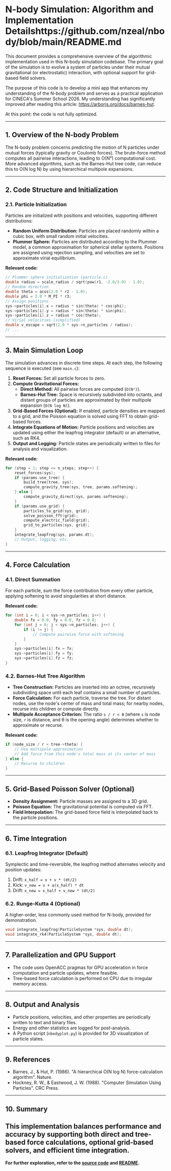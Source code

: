 # N-body Simulation: Algorithm and Implementation Detailshttps://github.com/nzeal/nbody/blob/main/README.md

This document provides a comprehensive overview of the algorithmic implementation used in this N-body simulation codebase. The primary goal of the simulation is to evolve a system of particles under their mutual gravitational (or electrostatic) interaction, with optional support for grid-based field solvers.

The purpose of this code is to develop a mini app that enhances my understanding of the N-body problem and serves as a practical application for CINECA's Summer School 2026. My understanding has significantly improved after reading this article: https://arborjs.org/docs/barnes-hut.

At this point: the code is not fully optimized. 

---

## 1. Overview of the N-body Problem

The N-body problem concerns predicting the motion of N particles under mutual forces (typically gravity or Coulomb forces). The brute-force method computes all pairwise interactions, leading to O(N²) computational cost. More advanced algorithms, such as the Barnes-Hut tree code, can reduce this to O(N log N) by using hierarchical multipole expansions.

---

## 2. Code Structure and Initialization

### 2.1. Particle Initialization

Particles are initialized with positions and velocities, supporting different distributions:

- **Random Uniform Distribution:** Particles are placed randomly within a cubic box, with small random initial velocities.
- **Plummer Sphere:** Particles are distributed according to the Plummer model, a common approximation for spherical stellar systems. Positions are assigned using rejection sampling, and velocities are set to approximate virial equilibrium.

**Relevant code:**
```c
// Plummer sphere initialization (particle.c)
double radius = scale_radius / sqrt(pow(r1, -2.0/3.0) - 1.0);
// Random direction
double theta = acos(2.0 * r2 - 1.0);
double phi = 2.0 * M_PI * r3;
// Assign positions
sys->particles[i].x = radius * sin(theta) * cos(phi);
sys->particles[i].y = radius * sin(theta) * sin(phi);
sys->particles[i].z = radius * cos(theta);
// Virial velocities (simplified)
double v_escape = sqrt(2.0 * sys->n_particles / radius);
// ...
```

---

## 3. Main Simulation Loop

The simulation advances in discrete time steps. At each step, the following sequence is executed (see `main.c`):

1. **Reset Forces:** Set all particle forces to zero.
2. **Compute Gravitational Forces:**  
    - **Direct Method:** All pairwise forces are computed (`O(N²)`).
    - **Barnes-Hut Tree:** Space is recursively subdivided into octants, and distant groups of particles are approximated by their multipole expansion (`O(N log N)`).
3. **Grid-Based Forces (Optional):** If enabled, particle densities are mapped to a grid, and the Poisson equation is solved using FFT to obtain grid-based forces.
4. **Integrate Equations of Motion:** Particle positions and velocities are updated using either the leapfrog integrator (default) or an alternative, such as RK4.
5. **Output and Logging:** Particle states are periodically written to files for analysis and visualization.

**Relevant code:**
```c
for (step = 1; step <= n_steps; step++) {
    reset_forces(sys);
    if (params.use_tree) {
        build_tree(tree, sys);
        compute_gravity_tree(sys, tree, params.softening);
    } else {
        compute_gravity_direct(sys, params.softening);
    }
    if (params.use_grid) {
        particles_to_grid(sys, grid);
        solve_poisson_fft(grid);
        compute_electric_field(grid);
        grid_to_particles(sys, grid);
    }
    integrate_leapfrog(sys, params.dt);
    // Output, logging, etc.
}
```

---

## 4. Force Calculation

### 4.1. Direct Summation

For each particle, sum the force contribution from every other particle, applying softening to avoid singularities at short distance.

**Relevant code:**
```c
for (int i = 0; i < sys->n_particles; i++) {
    double fx = 0.0, fy = 0.0, fz = 0.0;
    for (int j = 0; j < sys->n_particles; j++) {
        if (i != j) {
            // Compute pairwise force with softening
        }
    }
    sys->particles[i].fx = fx;
    sys->particles[i].fy = fy;
    sys->particles[i].fz = fz;
}
```

### 4.2. Barnes-Hut Tree Algorithm

- **Tree Construction:** Particles are inserted into an octree, recursively subdividing space until each leaf contains a small number of particles.
- **Force Calculation:** For each particle, traverse the tree. For distant nodes, use the node's center of mass and total mass; for nearby nodes, recurse into children or compute directly.
- **Multipole Acceptance Criterion:** The ratio `s / r < θ` (where `s` is node size, `r` is distance, and θ is the opening angle) determines whether to approximate or recurse.

**Relevant code:**
```c
if (node_size / r < tree->theta) {
    // Use multipole approximation
    // Add force from this node's total mass at its center of mass
} else {
    // Recurse to children
}
```

---

## 5. Grid-Based Poisson Solver (Optional)

- **Density Assignment:** Particle masses are assigned to a 3D grid.
- **Poisson Equation:** The gravitational potential is computed via FFT.
- **Field Interpolation:** The grid-based force field is interpolated back to the particle positions.

---

## 6. Time Integration

### 6.1. Leapfrog Integrator (Default)

Symplectic and time-reversible, the leapfrog method alternates velocity and position updates:

1. Drift: `x_half = x + v * (dt/2)`
2. Kick: `v_new = v + a(x_half) * dt`
3. Drift: `x_new = x_half + v_new * (dt/2)`

### 6.2. Runge-Kutta 4 (Optional)

A higher-order, less commonly used method for N-body, provided for demonstration.

```c
void integrate_leapfrog(ParticleSystem *sys, double dt);
void integrate_rk4(ParticleSystem *sys, double dt);
```

---

## 7. Parallelization and GPU Support

- The code uses OpenACC pragmas for GPU acceleration in force computation and particle updates, where feasible.
- Tree-based force calculation is performed on CPU due to irregular memory access.

---

## 8. Output and Analysis

- Particle positions, velocities, and other properties are periodically written to text and binary files.
- Energy and other statistics are logged for post-analysis.
- A Python script (`nbodyplot.py`) is provided for 3D visualization of particle states.

---

## 9. References

- Barnes, J., & Hut, P. (1986). "A hierarchical O(N log N) force-calculation algorithm". Nature.
- Hockney, R. W., & Eastwood, J. W. (1988). "Computer Simulation Using Particles". CRC Press.

---

## 10. Summary

This implementation balances performance and accuracy by supporting both direct and tree-based force calculations, optional grid-based solvers, and efficient time integration.
---

**For further exploration, refer to the [source code](https://github.com/nzeal/nbody/tree/053ccd68796730cdec29429bf319bceefd868208/source) and [README](https://github.com/nzeal/nbody/blob/053ccd68796730cdec29429bf319bceefd868208/README.md).**
